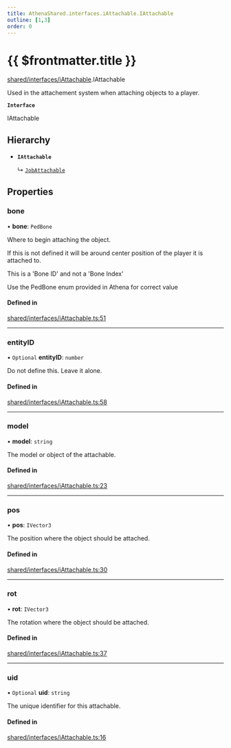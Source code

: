 ```yaml
---
title: AthenaShared.interfaces.iAttachable.IAttachable
outline: [1,3]
order: 0
---
```


# {{ $frontmatter.title }}


[shared/interfaces/iAttachable](../modules/shared_interfaces_iAttachable.md).IAttachable

Used in the attachement system when attaching objects to a player.

**`Interface`**

IAttachable

## Hierarchy

- **`IAttachable`**

  ↳ [`JobAttachable`](shared_interfaces_iAttachable_JobAttachable.md)

## Properties

### bone

• **bone**: `PedBone`

Where to begin attaching the object.

If this is not defined it will be around center position of the player it is attached to.

This is a 'Bone ID' and not a 'Bone Index'

Use the PedBone enum provided in Athena for correct value

#### Defined in

[shared/interfaces/iAttachable.ts:51](https://github.com/Stuyk/altv-athena/blob/bc77fba/src/core/shared/interfaces/iAttachable.ts#L51)

___

### entityID

• `Optional` **entityID**: `number`

Do not define this. Leave it alone.

#### Defined in

[shared/interfaces/iAttachable.ts:58](https://github.com/Stuyk/altv-athena/blob/bc77fba/src/core/shared/interfaces/iAttachable.ts#L58)

___

### model

• **model**: `string`

The model or object of the attachable.

#### Defined in

[shared/interfaces/iAttachable.ts:23](https://github.com/Stuyk/altv-athena/blob/bc77fba/src/core/shared/interfaces/iAttachable.ts#L23)

___

### pos

• **pos**: `IVector3`

The position where the object should be attached.

#### Defined in

[shared/interfaces/iAttachable.ts:30](https://github.com/Stuyk/altv-athena/blob/bc77fba/src/core/shared/interfaces/iAttachable.ts#L30)

___

### rot

• **rot**: `IVector3`

The rotation where the object should be attached.

#### Defined in

[shared/interfaces/iAttachable.ts:37](https://github.com/Stuyk/altv-athena/blob/bc77fba/src/core/shared/interfaces/iAttachable.ts#L37)

___

### uid

• `Optional` **uid**: `string`

The unique identifier for this attachable.

#### Defined in

[shared/interfaces/iAttachable.ts:16](https://github.com/Stuyk/altv-athena/blob/bc77fba/src/core/shared/interfaces/iAttachable.ts#L16)
